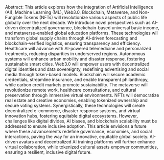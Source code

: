 Abstract: 
This article explores how the integration of Artificial Intelligence (AI), Machine Learning (ML), Web3.0, Blockchain, Metaverse, and Non-Fungible Tokens (NFTs) will revolutionize various aspects of public life globally over the next decade. We introduce novel perspectives such as AI-driven decentralized governance, blockchain-based universal basic income, and metaverse-enabled global education platforms. These technologies will transform global supply chains through AI-driven forecasting and blockchain-verified logistics, ensuring transparency and efficiency. Healthcare will advance with AI-powered telemedicine and personalized treatments, reducing disparities in underserved regions. Autonomous systems will enhance urban mobility and disaster response, fostering sustainable smart cities. Web3.0 will empower users with decentralized digital identities and data sovereignty, redefining advertising and social media through token-based models. Blockchain will secure academic credentials, streamline insurance, and enable transparent philanthropy, while carbon credit markets promote sustainability. The metaverse will revolutionize remote work, healthcare consultations, and cultural preservation through immersive virtual environments. NFTs will democratize real estate and creative economies, enabling tokenized ownership and secure voting systems. Synergistically, these technologies will create decentralized e-commerce, disaster response systems, and virtual innovation hubs, fostering equitable digital ecosystems. However, challenges like digital divides, AI biases, and blockchain scalability must be addressed to ensure inclusive adoption. This article envisions a future where these advancements redefine governance, economies, and social interactions, paving the way for an innovative, equitable global society. AI-driven avatars and decentralized AI training platforms will further enhance virtual collaboration, while tokenized cultural assets empower communities, ensuring a resilient, inclusive digital future.
